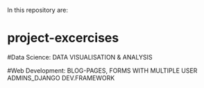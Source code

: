 In this repository are:
# project-excercises
#Data Science: DATA VISUALISATION & ANALYSIS
                
#Web Development: BLOG-PAGES, FORMS WITH MULTIPLE USER ADMINS_DJANGO DEV.FRAMEWORK

